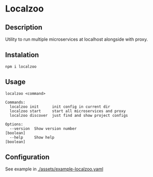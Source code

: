 # Localzoo

## Description

Utility to run multiple microservices at localhost alongside with proxy.

## Instalation

```
npm i localzoo
```

## Usage

```
localzoo <command>

Commands:
  localzoo init      init config in current dir
  localzoo start     start all microservices and proxy
  localzoo discover  just find and show project configs

Options:
  --version  Show version number                                       [boolean]
  --help     Show help                                                 [boolean]
```

## Configuration

See example in [./assets/example-localzoo.yaml](./assets/example-localzoo.yaml)
